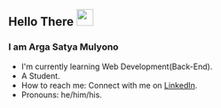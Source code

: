 ## Hello There <img src="https://raw.githubusercontent.com/iampavangandhi/iampavangandhi/master/gifs/Hi.gif" width="30px">

### I am Arga Satya Mulyono
- I'm currently learning Web Development(Back-End).
- A Student.
- How to reach me: Connect with me on [LinkedIn](https://www.linkedin.com/in/argasatya16/).
- Pronouns: he/him/his.
